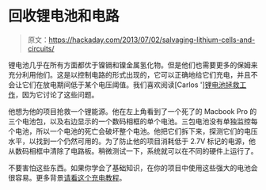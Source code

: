# 回收锂电池和电路

> 原文：<https://hackaday.com/2013/07/02/salvaging-lithium-cells-and-circuits/>

锂电池几乎在所有方面都优于镍镉和镍金属氢化物。但是他们也需要更多的保姆来充分利用他们。这是以控制电路的形式出现的，它可以正确地给它们充电，并且不会让它们在放电期间低于某个电压阈值。我们喜欢阅读[Carlos '][锂电池拯救工作](http://karman.cc/blog/archives/877)，因为它讨论了这些问题。

他想为他的项目抢救一个锂能源。他在左上角看到了一个死了的 Macbook Pro 的三个电池包，以及右边显示的一个数码相框的单个电池。三包电池没有单独监控每个电池，所以一个电池的死亡会破坏整个电池。他把它们拆下来，探测它们的电压水平，以找到一个仍然可用的。为了防止他的项目消耗低于 2.7V 标记的电源，他从数码相框中清除了电路板。稍微测试一下，系统就可以在不同的硬件上运行了。

不要害怕这些东西。如果你学会了基础知识，在你的项目中使用这些强大的电池会很容易。更多背景[请看这个充电教程](http://hackaday.com/2012/01/28/lipo-charging-circuit-tutorial/)。